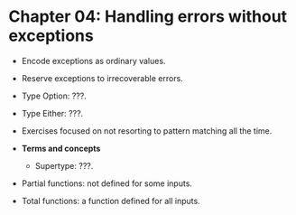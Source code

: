 # Chapter 04: Handling errors without exceptions

*   Encode exceptions as ordinary values.

*   Reserve exceptions to irrecoverable errors.

*   Type Option: ???.

*   Type Either: ???.

*   Exercises focused on not resorting to pattern matching all the time.

*   **Terms and concepts**

    *   Supertype: ???.

*   Partial functions: not defined for some inputs.

*   Total functions: a function defined for all inputs.

[comment]: # ( vim: set filetype=markdown fileformat=unix wrap spell spelllang=en: )
